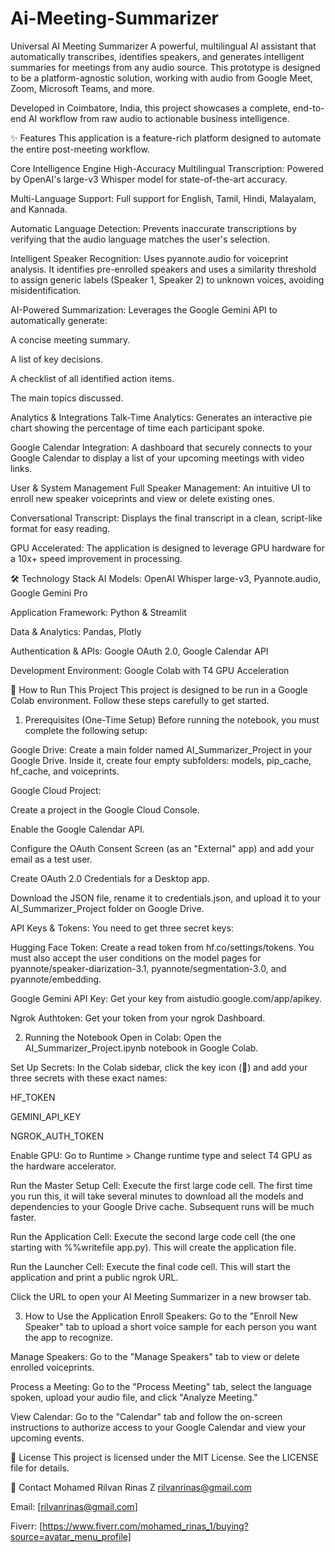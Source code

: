 # Ai-Meeting-Summarizer

Universal AI Meeting Summarizer
A powerful, multilingual AI assistant that automatically transcribes, identifies speakers, and generates intelligent summaries for meetings from any audio source. This prototype is designed to be a platform-agnostic solution, working with audio from Google Meet, Zoom, Microsoft Teams, and more.

Developed in Coimbatore, India, this project showcases a complete, end-to-end AI workflow from raw audio to actionable business intelligence.

✨ Features
This application is a feature-rich platform designed to automate the entire post-meeting workflow.

Core Intelligence Engine
High-Accuracy Multilingual Transcription: Powered by OpenAI's large-v3 Whisper model for state-of-the-art accuracy.

Multi-Language Support: Full support for English, Tamil, Hindi, Malayalam, and Kannada.

Automatic Language Detection: Prevents inaccurate transcriptions by verifying that the audio language matches the user's selection.

Intelligent Speaker Recognition: Uses pyannote.audio for voiceprint analysis. It identifies pre-enrolled speakers and uses a similarity threshold to assign generic labels (Speaker 1, Speaker 2) to unknown voices, avoiding misidentification.

AI-Powered Summarization: Leverages the Google Gemini API to automatically generate:

A concise meeting summary.

A list of key decisions.

A checklist of all identified action items.

The main topics discussed.

Analytics & Integrations
Talk-Time Analytics: Generates an interactive pie chart showing the percentage of time each participant spoke.

Google Calendar Integration: A dashboard that securely connects to your Google Calendar to display a list of your upcoming meetings with video links.

User & System Management
Full Speaker Management: An intuitive UI to enroll new speaker voiceprints and view or delete existing ones.

Conversational Transcript: Displays the final transcript in a clean, script-like format for easy reading.

GPU Accelerated: The application is designed to leverage GPU hardware for a 10x+ speed improvement in processing.

🛠️ Technology Stack
AI Models: OpenAI Whisper large-v3, Pyannote.audio, Google Gemini Pro

Application Framework: Python & Streamlit

Data & Analytics: Pandas, Plotly

Authentication & APIs: Google OAuth 2.0, Google Calendar API

Development Environment: Google Colab with T4 GPU Acceleration

🚀 How to Run This Project
This project is designed to be run in a Google Colab environment. Follow these steps carefully to get started.

1. Prerequisites (One-Time Setup)
Before running the notebook, you must complete the following setup:

Google Drive: Create a main folder named AI_Summarizer_Project in your Google Drive. Inside it, create four empty subfolders: models, pip_cache, hf_cache, and voiceprints.

Google Cloud Project:

Create a project in the Google Cloud Console.

Enable the Google Calendar API.

Configure the OAuth Consent Screen (as an "External" app) and add your email as a test user.

Create OAuth 2.0 Credentials for a Desktop app.

Download the JSON file, rename it to credentials.json, and upload it to your AI_Summarizer_Project folder on Google Drive.

API Keys & Tokens: You need to get three secret keys:

Hugging Face Token: Create a read token from hf.co/settings/tokens. You must also accept the user conditions on the model pages for pyannote/speaker-diarization-3.1, pyannote/segmentation-3.0, and pyannote/embedding.

Google Gemini API Key: Get your key from aistudio.google.com/app/apikey.

Ngrok Authtoken: Get your token from your ngrok Dashboard.

2. Running the Notebook
Open in Colab: Open the AI_Summarizer_Project.ipynb notebook in Google Colab.

Set Up Secrets: In the Colab sidebar, click the key icon (🔑) and add your three secrets with these exact names:

HF_TOKEN

GEMINI_API_KEY

NGROK_AUTH_TOKEN

Enable GPU: Go to Runtime > Change runtime type and select T4 GPU as the hardware accelerator.

Run the Master Setup Cell: Execute the first large code cell. The first time you run this, it will take several minutes to download all the models and dependencies to your Google Drive cache. Subsequent runs will be much faster.

Run the Application Cell: Execute the second large code cell (the one starting with %%writefile app.py). This will create the application file.

Run the Launcher Cell: Execute the final code cell. This will start the application and print a public ngrok URL.

Click the URL to open your AI Meeting Summarizer in a new browser tab.

3. How to Use the Application
Enroll Speakers: Go to the "Enroll New Speaker" tab to upload a short voice sample for each person you want the app to recognize.

Manage Speakers: Go to the "Manage Speakers" tab to view or delete enrolled voiceprints.

Process a Meeting: Go to the "Process Meeting" tab, select the language spoken, upload your audio file, and click "Analyze Meeting."

View Calendar: Go to the "Calendar" tab and follow the on-screen instructions to authorize access to your Google Calendar and view your upcoming events.

📜 License
This project is licensed under the MIT License. See the LICENSE file for details.

📧 Contact
Mohamed Rilvan Rinas Z
rilvanrinas@gmail.com

Email: [rilvanrinas@gmail.com]

Fiverr: [https://www.fiverr.com/mohamed_rinas_1/buying?source=avatar_menu_profile]
